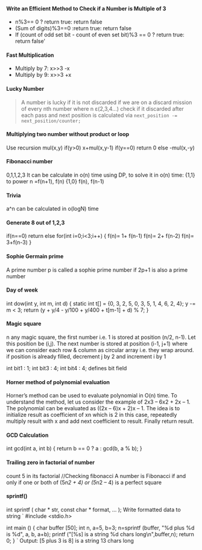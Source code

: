 #### Write an Efficient Method to Check if a Number is Multiple of 3
   * n%3== 0 ? return true: return false
   * (Sum of digits)%3==0 :return true: return false
   * If (count of odd set bit - count of even set bit)%3 == 0 ? return true: return false'


#### Fast Multiplication
* Multiply by 7: x>>3 -x
* Multiply by 9: x>>3 +x

#### Lucky Number
> A number is lucky if it is not discarded if we are on a discard mission of every nth number where n ε(2,3,4...)
check if it discarded after each pass and next position is calculated via
`next_position -= next_position/counter;`

#### Multiplying two number without product or loop
Use recursion
mul(x,y)
if(y>0)
x+mul(x,y-1)
if(y==0)
return 0
else
-mul(x,-y)

####  Fibonacci number
0,1,1,2,3
It can be calculate in o(n) time using DP, to solve it in o(n) time:
{1,1} to power n =f(n+1), f(n)
{1,0}             f(n),  f(n-1)

#### Trivia
a^n can be calculated in o(logN) time

#### Generate 8 out of 1,2,3
if(n==0) return
else
for(int i=0;i<3;i++)
{
f(n)= 1+ f(n-1) 
f(n)= 2+ f(n-2)
f(n)= 3+f(n-3)
}

#### Sophie Germain prime
A prime number p is called a sophie prime number if 2p+1 is also a prime number


#### Day of week
int dow(int y, int m, int d)
{
   static int t[] = {0, 3, 2, 5, 0, 3, 5, 1, 4, 6, 2, 4};
   y -= m < 3;
   return (y + y/4 - y/100 + y/400 + t[m-1] + d) % 7;
}
#### Magic square
n any magic square, the first number i.e. 1 is stored at position (n/2, n-1). Let this position be (i,j). The next number is stored at position (i-1, j+1) where we can consider each row & column as circular array i.e. they wrap around.
if position is already filled, decrement j by 2 and increment i by 1

int bit1 : 1;
int bit3 : 4;
int bit4 : 4;
defines bit field

#### Horner method of polynomial evaluation
Horner’s method can be used to evaluate polynomial in O(n) time. To understand the method, let us consider the example of 2x3 – 6x2 + 2x – 1. The polynomial can be evaluated as ((2x – 6)x + 2)x – 1. The idea is to initialize result as coefficient of xn which is 2 in this case, repeatedly multiply result with x and add next coefficient to result. Finally return result.

#### GCD Calculation
int gcd(int a, int b) {
    return b == 0 ? a : gcd(b, a % b);
}

#### Trailing zero in factorial of number
count 5 in its factorial
//Checking fibonacci
A number is Fibonacci if and only if one or both of (5*n2 + 4) or (5*n2 – 4) is a perfect square

#### sprintf()
int sprintf ( char * str, const char * format, ... );
Write formatted data to string
`
#include <stdio.h>

int main ()
{
  char buffer [50];
  int n, a=5, b=3;
  n=sprintf (buffer, "%d plus %d is %d", a, b, a+b);
  printf ("[%s] is a string %d chars long\n",buffer,n);
  return 0;
}
`
Output: \[5 plus 3 is 8] is a string 13 chars long
